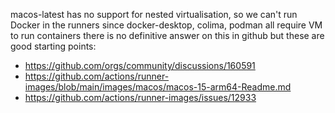 macos-latest has no support for nested virtualisation, so we can't run Docker in the runners since docker-desktop, colima, podman all require VM to run containers there is no definitive answer on this in github but these
are good starting points:

* https://github.com/orgs/community/discussions/160591
* https://github.com/actions/runner-images/blob/main/images/macos/macos-15-arm64-Readme.md
* https://github.com/actions/runner-images/issues/12933

